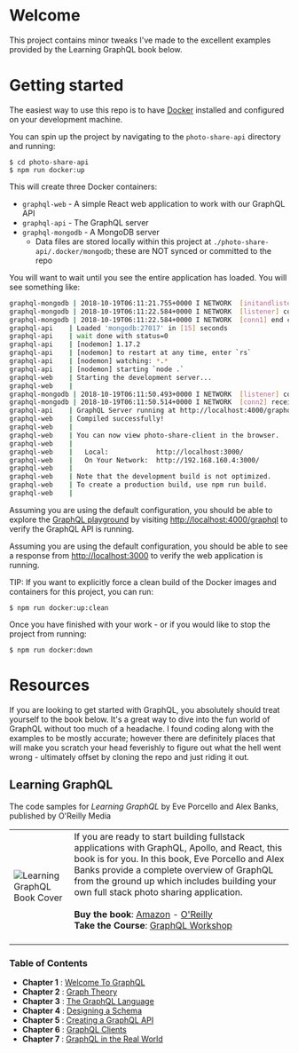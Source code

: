 # Welcome
This project contains minor tweaks I've made to the excellent examples provided by the Learning GraphQL book below.

# Getting started
The easiest way to use this repo is to have [Docker](https://www.docker.com) installed and configured on your development machine. 

You can spin up the project by navigating to the `photo-share-api` directory and running:

    $ cd photo-share-api
    $ npm run docker:up

This will create three Docker containers:
+ `graphql-web` - A simple React web application to work with our GraphQL API
+ `graphql-api` - The GraphQL server
+ `graphql-mongodb` - A MongoDB server
    - Data files are stored locally within this project at `./photo-share-api/.docker/mongodb`; these are NOT synced or committed to the repo

You will want to wait until you see the entire application has loaded. You will see something like:
```sh
graphql-mongodb | 2018-10-19T06:11:21.755+0000 I NETWORK  [initandlisten] waiting for connections on port 27017
graphql-mongodb | 2018-10-19T06:11:22.584+0000 I NETWORK  [listener] connection accepted from 192.168.160.3:46191 #1 (1 connection now open)
graphql-mongodb | 2018-10-19T06:11:22.584+0000 I NETWORK  [conn1] end connection 192.168.160.3:46191 (0 connections now open)
graphql-api    | Loaded 'mongodb:27017' in [15] seconds
graphql-api    | wait done with status=0
graphql-api    | [nodemon] 1.17.2
graphql-api    | [nodemon] to restart at any time, enter `rs`
graphql-api    | [nodemon] watching: *.*
graphql-api    | [nodemon] starting `node .`
graphql-web    | Starting the development server...
graphql-web    | 
graphql-mongodb | 2018-10-19T06:11:50.493+0000 I NETWORK  [listener] connection accepted from 192.168.160.3:57894 #2 (1 connection now open)
graphql-mongodb | 2018-10-19T06:11:50.514+0000 I NETWORK  [conn2] received client metadata from 192.168.160.3:57894 conn2: { driver: { name: "nodejs", version: "3.1.0" }, os: { type: "Linux", name: "linux", architecture: "x64", version: "4.9.93-linuxkit-aufs" }, platform: "Node.js v10.12.0, LE, mongodb-core: 3.1.0" }
graphql-api    | GraphQL Server running at http://localhost:4000/graphql
graphql-web    | Compiled successfully!
graphql-web    | 
graphql-web    | You can now view photo-share-client in the browser.
graphql-web    | 
graphql-web    |   Local:            http://localhost:3000/
graphql-web    |   On Your Network:  http://192.168.160.4:3000/
graphql-web    | 
graphql-web    | Note that the development build is not optimized.
graphql-web    | To create a production build, use npm run build.
graphql-web    | 
```

Assuming you are using the default configuration, you should be able to explore the [GraphQL playground](http://localhost:4000/graphql) by visiting [http://localhost:4000/graphql](http://localhost:4000/graphql) to verify the GraphQL API is running.

Assuming you are using the default configuration, you should be able to see a response from [http://localhost:3000](http://localhost:3000) to verify the web application is running.


TIP: If you want to explicitly force a clean build of the Docker images and containers for this project, you can run:

    $ npm run docker:up:clean

Once you have finished with your work - or if you would like to stop the project from running:

    $ npm run docker:down

# Resources
If you are looking to get started with GraphQL, you absolutely should treat yourself to the book below. It's a great way to dive into the fun world of GraphQL without too much of a headache. I found coding along with the examples to be mostly accurate; however there are definitely places that will make you scratch your head feverishly to figure out what the hell went wrong - ultimately offset by cloning the repo and just riding it out.

## Learning GraphQL
The code samples for *Learning GraphQL* by Eve Porcello and Alex Banks, published by O'Reilly Media

|          |          |
|----------|----------|
| ![Learning GraphQL Book Cover](https://raw.githubusercontent.com/MoonHighway/learning-graphql/master/learning-graphql.jpg) | If you are ready to start building fullstack applications with GraphQL, Apollo, and React, this book is for you. In this book, Eve Porcello and Alex Banks provide a complete overview of GraphQL from the ground up which includes building your own full stack photo sharing application.<br><br> __Buy the book__: [Amazon](https://www.amazon.com/Learning-GraphQL-Declarative-Fetching-Modern/dp/1492030716) - [O'Reilly](http://shop.oreilly.com/product/0636920137269.do) <br>__Take the Course__: [GraphQL Workshop](https://www.graphqlworkshop.com)<br><br>  |

### Table of Contents

* __Chapter 1__ : [Welcome To GraphQL](https://github.com/MoonHighway/learning-graphql/tree/master/chapter-01)
* __Chapter 2__ : [Graph Theory](https://github.com/MoonHighway/learning-graphql/tree/master/chapter-02)
* __Chapter 3__ : [The GraphQL Language](https://github.com/MoonHighway/learning-graphql/tree/master/chapter-03)
* __Chapter 4__ : [Designing a Schema](https://github.com/MoonHighway/learning-graphql/tree/master/chapter-04)
* __Chapter 5__ : [Creating a GraphQL API](https://github.com/MoonHighway/learning-graphql/tree/master/chapter-05)
* __Chapter 6__ : [GraphQL Clients](https://github.com/MoonHighway/learning-graphql/tree/master/chapter-06)
* __Chapter 7__ : [GraphQL in the Real World](https://github.com/MoonHighway/learning-graphql/tree/master/chapter-07)
